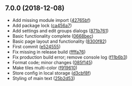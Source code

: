 ## 7.0.0 (2018-12-08)

* Add missing module import ([42765bf](https://github.com/jpnauta/wedding-quiz-game/commit/42765bf))
* Add package lock ([ca456a7](https://github.com/jpnauta/wedding-quiz-game/commit/ca456a7))
* Add settings and edit groups dialogs ([871b761](https://github.com/jpnauta/wedding-quiz-game/commit/871b761))
* Basic functionality complete ([0668bec](https://github.com/jpnauta/wedding-quiz-game/commit/0668bec))
* Basic page layout and functionality ([8300f82](https://github.com/jpnauta/wedding-quiz-game/commit/8300f82))
* First commit ([e524555](https://github.com/jpnauta/wedding-quiz-game/commit/e524555))
* Fix missing in release build ([ffffa76](https://github.com/jpnauta/wedding-quiz-game/commit/ffffa76))
* Fix production build error; remove console log ([f11b6b3](https://github.com/jpnauta/wedding-quiz-game/commit/f11b6b3))
* Format code; minor changes ([085f145](https://github.com/jpnauta/wedding-quiz-game/commit/085f145))
* Make tiles multi-color ([f919610](https://github.com/jpnauta/wedding-quiz-game/commit/f919610))
* Store config in local storage ([d3cbf8f](https://github.com/jpnauta/wedding-quiz-game/commit/d3cbf8f))
* Styling of main text ([25b2d53](https://github.com/jpnauta/wedding-quiz-game/commit/25b2d53))



